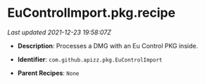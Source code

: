 # EuControlImport.pkg.recipe

_Last updated 2021-12-23 19:58:07Z_

- **Description**: Processes a DMG with an Eu Control PKG inside.

- **Identifier**: `com.github.apizz.pkg.EuControlImport`

- **Parent Recipes**: `None`